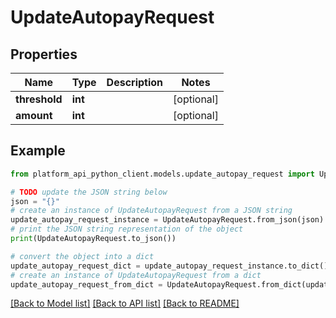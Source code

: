 # UpdateAutopayRequest


## Properties

Name | Type | Description | Notes
------------ | ------------- | ------------- | -------------
**threshold** | **int** |  | [optional] 
**amount** | **int** |  | [optional] 

## Example

```python
from platform_api_python_client.models.update_autopay_request import UpdateAutopayRequest

# TODO update the JSON string below
json = "{}"
# create an instance of UpdateAutopayRequest from a JSON string
update_autopay_request_instance = UpdateAutopayRequest.from_json(json)
# print the JSON string representation of the object
print(UpdateAutopayRequest.to_json())

# convert the object into a dict
update_autopay_request_dict = update_autopay_request_instance.to_dict()
# create an instance of UpdateAutopayRequest from a dict
update_autopay_request_from_dict = UpdateAutopayRequest.from_dict(update_autopay_request_dict)
```
[[Back to Model list]](../README.md#documentation-for-models) [[Back to API list]](../README.md#documentation-for-api-endpoints) [[Back to README]](../README.md)


